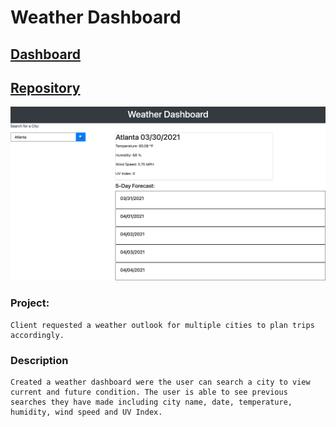 # Weather Dashboard

## [Dashboard](https://josiemald.github.io/weather-forecast/)

## [Repository](https://github.com/JosieMald/weather-forecast)

![Weather Dashboard!](assets/weather-dashboard.png)

### Project:
```
Client requested a weather outlook for multiple cities to plan trips accordingly.
```

### Description
```
Created a weather dashboard were the user can search a city to view current and future condition. The user is able to see previous searches they have made including city name, date, temperature, humidity, wind speed and UV Index.
```
